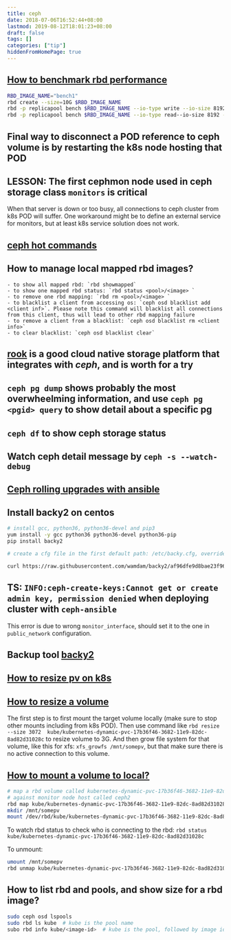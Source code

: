 ```yaml
---
title: ceph
date: 2018-07-06T16:52:44+08:00
lastmod: 2019-08-12T18:01:23+08:00
draft: false
tags: []
categories: ["tip"]
hiddenFromHomePage: true
---
```




## [How to benchmark rbd performance](https://edenmal.moe/post/2017/Ceph-rbd-bench-Commands/)

```sh
RBD_IMAGE_NAME="bench1"
rbd create --size=10G $RBD_IMAGE_NAME
rbd -p replicapool bench $RBD_IMAGE_NAME --io-type write --io-size 8192 --io-threads 256 --io-total 10G --io-pattern seq/rand
rbd -p replicapool bench $RBD_IMAGE_NAME --io-type read--io-size 8192 --io-threads 256 --io-total 10G --io-pattern seq/rand
```

## Final way to disconnect a POD reference to ceph volume is by restarting the k8s node hosting that POD

## LESSON: The first cephmon node used in ceph storage class `monitors` is critical

When that server is down or too busy, all connections to ceph cluster from k8s POD will suffer. One workaround might be to define an external service for monitors, but at least k8s service solution does not work.


## [ceph hot commands](https://www.cnblogs.com/boshen-hzb/p/6782303.html)

## How to manage local mapped rbd images?

	- to show all mapped rbd: `rbd showmapped`
	- to show one mapped rbd status: `rbd status <pool>/<image> `
	- to remove one rbd mapping: `rbd rm <pool>/<image> `
	- to blacklist a client from accessing os: `ceph osd blacklist add <client inf>`. Please note this command will blacklist all connections from this client, thus will lead to other rbd mapping failure
	- to remove a client from a blacklist: `ceph osd blacklist rm <client info>`
	- to clear blacklist: `ceph osd blacklist clear`

## [rook](https://rook.github.io/docs/rook/v0.9/ceph-quickstart.html) is a good cloud native storage platform that integrates with *ceph*, and is worth for a try

## `ceph pg dump` shows probably the most overwheelming information, and use `ceph pg <pgid> query` to show detail about a specific pg

## `ceph df` to show ceph storage status

## Watch ceph detail message by `ceph -s --watch-debug`

## [Ceph rolling upgrades with ansible](https://ceph.com/geen-categorie/ceph-rolling-upgrades-with-ansible/)

## Install backy2 on centos

```sh
# install gcc, python36, python36-devel and pip3
yum install -y gcc python36 python36-devel python36-pip
pip install backy2

# create a cfg file in the first default path: /etc/backy.cfg, override the following configurations

curl https://raw.githubusercontent.com/wamdam/backy2/af96dfe9d8bae23f96697395c8bd42a6c8aeff91/etc/backy.cfg -O /etc/backy.cfg

```

## TS: `INFO:ceph-create-keys:Cannot get or create admin key, permission denied` when deploying cluster with `ceph-ansible`

This error is due to wrong `monitor_interface`, should set it to the one in `public_network` configuration.

## Backup tool [backy2](https://github.com/labie/backy2)

## [How to resize pv on k8s](https://kubernetes.io/blog/2018/07/12/resizing-persistent-volumes-using-kubernetes/)

## [How to resize a volume](http://docs.ceph.com/docs/mimic/rbd/rados-rbd-cmds/)

The first step is to first mount the target volume locally (make sure to stop other mounts including from k8s POD).
Then use command like `rbd resize --size 3072  kube/kubernetes-dynamic-pvc-17b36f46-3682-11e9-82dc-8ad82d31028c` to resize volume to 3G.
And then grow file system for that volume, like this for xfs: `xfs_growfs /mnt/somepv`, but that make sure there is no active connection to this volume.

## [How to mount a volume to local?](https://blog.programster.org/ceph-deploy-and-mount-a-block-device)

```sh
# map a rbd volume called kubernetes-dynamic-pvc-17b36f46-3682-11e9-82dc-8ad82d31028c in the pool kube
# against monitor node host called ceph2
rbd map kube/kubernetes-dynamic-pvc-17b36f46-3682-11e9-82dc-8ad82d31028c --name client.admin -m ceph2  # this command map remote rbd volume to local device file
mkdir /mnt/somepv
mount /dev/rbd/kube/kubernetes-dynamic-pvc-17b36f46-3682-11e9-82dc-8ad82d31028c  /mnt/somepv
```

To watch rbd status to check who is connecting to the rbd: `rbd status  kube/kubernetes-dynamic-pvc-17b36f46-3682-11e9-82dc-8ad82d31028c`

To unmount:

```sh
umount /mnt/somepv
rbd unmap kube/kubernetes-dynamic-pvc-17b36f46-3682-11e9-82dc-8ad82d31028c
```

## How to list rbd and pools, and show size for a rbd image?

```sh
sudo ceph osd lspools
sudo rbd ls kube  # kube is the pool name
subo rbd info kube/<image-id>  # kube is the pool, followed by image id
```
